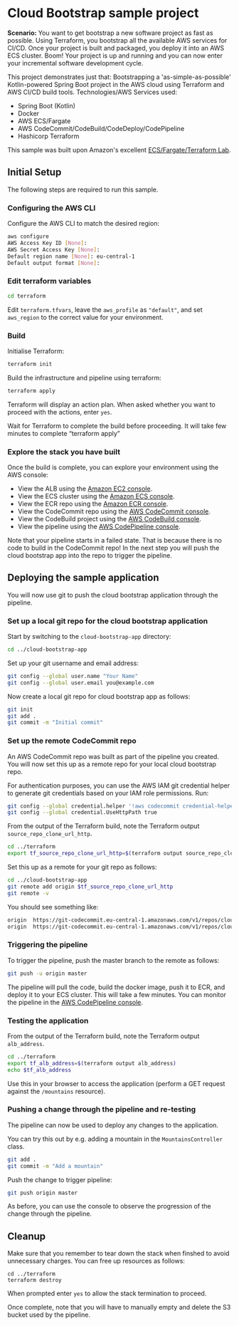 # Cloud Bootstrap sample project

**Scenario:** You want to get bootstrap a new software project as fast as possible. Using Terraform, you bootstrap all the available AWS services for CI/CD. Once your project is built and packaged, you deploy it into an AWS ECS cluster.
Boom! Your project is up and running and you can now enter your incremental software development cycle.

This project demonstrates just that: Bootstrapping a 'as-simple-as-possible' Kotlin-powered Spring Boot project in the AWS cloud using Terraform and AWS CI/CD build tools. Technologies/AWS Services used:

- Spring Boot (Kotlin)
- Docker
- AWS ECS/Fargate
- AWS CodeCommit/CodeBuild/CodeDeploy/CodePipeline
- Hashicorp Terraform

This sample was built upon Amazon's excellent [ECS/Fargate/Terraform Lab](https://devops-ecs-fargate.workshop.aws/en/).

## Initial Setup

The following steps are required to run this sample.

### Configuring the AWS CLI

Configure the AWS CLI to match the desired region:

```bash
aws configure
AWS Access Key ID [None]: 
AWS Secret Access Key [None]: 
Default region name [None]: eu-central-1
Default output format [None]: 
```

### Edit terraform variables

```bash
cd terraform
```

Edit `terraform.tfvars`, leave the `aws_profile` as `"default"`, and set `aws_region` to the correct value for your environment.

### Build

Initialise Terraform:

```bash
terraform init
```

Build the infrastructure and pipeline using terraform:

```bash
terraform apply
```

Terraform will display an action plan. When asked whether you want to proceed with the actions, enter `yes`.

Wait for Terraform to complete the build before proceeding. It will take few minutes to complete “terraform apply” 

### Explore the stack you have built

Once the build is complete, you can explore your environment using the AWS console:
- View the ALB using the [Amazon EC2 console](https://console.aws.amazon.com/ec2).
- View the ECS cluster using the [Amazon ECS console](https://console.aws.amazon.com/ecs).
- View the ECR repo using the [Amazon ECR console](https://console.aws.amazon.com/ecr).
- View the CodeCommit repo using the [AWS CodeCommit console](https://console.aws.amazon.com/codecommit).
- View the CodeBuild project using the [AWS CodeBuild console](https://console.aws.amazon.com/codebuild).
- View the pipeline using the [AWS CodePipeline console](https://console.aws.amazon.com/codepipeline).

Note that your pipeline starts in a failed state. That is because there is no code to build in the CodeCommit repo! In the next step you will push the cloud bootstrap app into the repo to trigger the pipeline.

## Deploying the sample application

You will now use git to push the cloud bootstrap application through the pipeline.

### Set up a local git repo for the cloud bootstrap application

Start by switching to the `cloud-bootstrap-app` directory:

```bash
cd ../cloud-bootstrap-app
```
Set up your git username and email address:

```bash
git config --global user.name "Your Name"
git config --global user.email you@example.com
```

Now create a local git repo for cloud bootstrap app as follows:

```bash
git init
git add .
git commit -m "Initial commit"
```

### Set up the remote CodeCommit repo

An AWS CodeCommit repo was built as part of the pipeline you created. You will now set this up as a remote repo for your local cloud bootstrap repo.

For authentication purposes, you can use the AWS IAM git credential helper to generate git credentials based on your IAM role permissions. Run:

```bash
git config --global credential.helper '!aws codecommit credential-helper $@'
git config --global credential.UseHttpPath true
```

From the output of the Terraform build, note the Terraform output `source_repo_clone_url_http`.

```bash
cd ../terraform
export tf_source_repo_clone_url_http=$(terraform output source_repo_clone_url_http)
```

Set this up as a remote for your git repo as follows:

```bash
cd ../cloud-bootstrap-app
git remote add origin $tf_source_repo_clone_url_http
git remote -v
```

You should see something like:

```bash
origin  https://git-codecommit.eu-central-1.amazonaws.com/v1/repos/cloud-bootstrap-app (fetch)
origin  https://git-codecommit.eu-central-1.amazonaws.com/v1/repos/cloud-bootstrap-app (push)
```

### Triggering the pipeline

To trigger the pipeline, push the master branch to the remote as follows:

```bash
git push -u origin master
```

The pipeline will pull the code, build the docker image, push it to ECR, and deploy it to your ECS cluster. This will take a few minutes.
You can monitor the pipeline in the [AWS CodePipeline console](https://console.aws.amazon.com/codepipeline).


### Testing the application

From the output of the Terraform build, note the Terraform output `alb_address`.

```bash
cd ../terraform
export tf_alb_address=$(terraform output alb_address)
echo $tf_alb_address
```

Use this in your browser to access the application (perform a GET request against the `/mountains` resource).

### Pushing a change through the pipeline and re-testing

The pipeline can now be used to deploy any changes to the application.

You can try this out by e.g. adding a mountain in the `MountainsController` class.

```bash
git add .
git commit -m "Add a mountain"
```

Push the change to trigger pipeline:

```bash
git push origin master
```

As before, you can use the console to observe the progression of the change through the pipeline.

## Cleanup

Make sure that you remember to tear down the stack when finshed to avoid unnecessary charges. You can free up resources as follows:

```
cd ../terraform
terraform destroy
```

When prompted enter `yes` to allow the stack termination to proceed.

Once complete, note that you will have to manually empty and delete the S3 bucket used by the pipeline.
